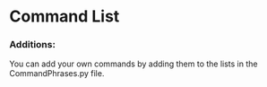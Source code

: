 # Command List

### Additions:
You can add your own commands by adding them to the lists in the CommandPhrases.py file.
